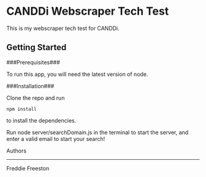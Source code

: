 CANDDi Webscraper Tech Test
===========================

This is my webscraper tech test for CANDDi.

Getting Started
---------------

###Prerequisites###

To run this app, you will need the latest version of node.

###Installation###

Clone the repo and run

    npm install

to install the dependencies.

Run node server/searchDomain.js in the terminal to start the server, and enter a valid email to start your search!

Authors

-------

Freddie Freeston
